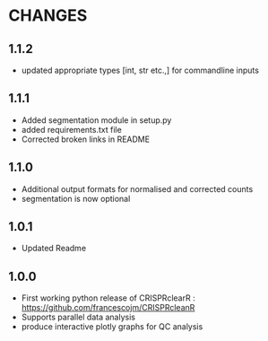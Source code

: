 # CHANGES

## 1.1.2
 * updated appropriate types [int, str etc.,] for commandline inputs

## 1.1.1
 * Added segmentation module in setup.py
 * added requirements.txt file
 * Corrected broken links in README

## 1.1.0
 * Additional output formats for normalised and corrected counts
 * segmentation is now optional

## 1.0.1
 * Updated Readme

## 1.0.0
 * First working python release of CRISPRclearR : https://github.com/francescojm/CRISPRcleanR
 * Supports parallel data analysis
 * produce interactive plotly graphs for QC analysis
